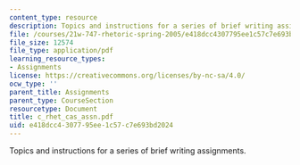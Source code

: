 ```yaml
---
content_type: resource
description: Topics and instructions for a series of brief writing assignments.
file: /courses/21w-747-rhetoric-spring-2005/e418dcc4307795ee1c57c7e693bd2024_c_rhet_cas_assn.pdf
file_size: 12574
file_type: application/pdf
learning_resource_types:
- Assignments
license: https://creativecommons.org/licenses/by-nc-sa/4.0/
ocw_type: ''
parent_title: Assignments
parent_type: CourseSection
resourcetype: Document
title: c_rhet_cas_assn.pdf
uid: e418dcc4-3077-95ee-1c57-c7e693bd2024
---
```

Topics and instructions for a series of brief writing assignments.